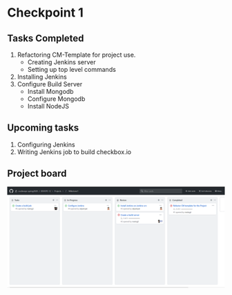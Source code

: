 
# Checkpoint 1 

## Tasks Completed 

1. Refactoring CM-Template for project use.
    - Creating Jenkins server
    - Setting up top level commands
2. Installing Jenkins
3. Configure Build Server
    - Install Mongodb
    - Configure Mongodb
    - Install NodeJS


## Upcoming tasks

1. Configuring Jenkins
2. Writing Jenkins job to build checkbox.io
 
## Project board

![](images/checkpoint1.png)

